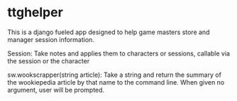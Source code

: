 # ttghelper

This is a django fueled app designed to help game masters store and manager session information.

Session:
	Take notes and applies them to characters or sessions, callable via the session or the character

sw.wookscrapper(string article):
	Take a string and return the summary of the wookiepedia article by that name to the command line. When given no argument, user will be prompted.
  
